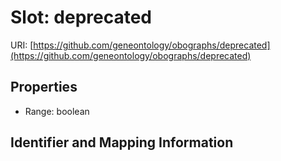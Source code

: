 # Slot: deprecated

URI: [https://github.com/geneontology/obographs/deprecated](https://github.com/geneontology/obographs/deprecated)



<!-- no inheritance hierarchy -->


## Properties

 * Range: boolean



## Identifier and Mapping Information





